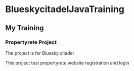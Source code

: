 # BlueskycitadelJavaTraining

## My Training

### Propertyrete Project

The project is for Bluesky citadel

This project test propertyrete website registration and login
